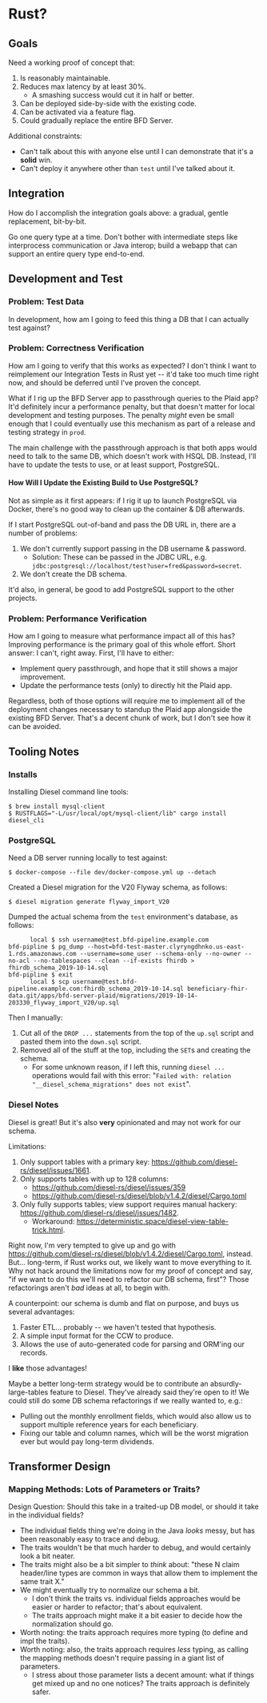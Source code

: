 # Rust?

## Goals

Need a working proof of concept that:

1. Is reasonably maintainable.
2. Reduces max latency by at least 30%.
    * A smashing success would cut it in half or better.
3. Can be deployed side-by-side with the existing code.
4. Can be activated via a feature flag.
5. Could gradually replace the entire BFD Server.

Additional constraints:

* Can't talk about this with anyone else until I can demonstrate that it's a **solid** win.
* Can't deploy it anywhere other than `test` until I've talked about it.

## Integration

How do I accomplish the integration goals above:
  a gradual, gentle replacement, bit-by-bit.

Go one query type at a time.
  Don't bother with intermediate steps like interprocess communication or Java interop;
    build a webapp that can support an entire query type end-to-end.

## Development and Test

### Problem: Test Data

In development, how am I going to feed this thing a DB that I can actually test against?

### Problem: Correctness Verification

How am I going to verify that this works as expected?
I don't think I want to reimplement our Integration Tests in Rust yet --
  it'd take too much time right now, and should be deferred until I've proven the concept.

What if I rig up the BFD Server app to passthrough queries to the Plaid app?
It'd definitely incur a performance penalty,
  but that doesn't matter for local development and testing purposes.
The penalty _might_ even be small enough that I could eventually use this mechanism
  as part of a release and testing strategy in `prod`.

The main challenge with the passthrough approach is that both apps
  would need to talk to the same DB, which doesn't work with HSQL DB.
Instead, I'll have to update the tests to use, or at least support, PostgreSQL.

#### How Will I Update the Existing Build to Use PostgreSQL?

Not as simple as it first appears: if I rig it up to launch PostgreSQL via Docker,
  there's no good way to clean up the container & DB afterwards.

If I start PostgreSQL out-of-band and pass the DB URL in, there are a number of problems:

1. We don't currently support passing in the DB username & password.
    * Solution: These can be passed in the JDBC URL, e.g.
      `jdbc:postgresql://localhost/test?user=fred&password=secret`.
2. We don't create the DB schema.

It'd also, in general, be good to add PostgreSQL support to the other projects.

### Problem: Performance Verification

How am I going to measure what performance impact all of this has?
Improving performance is the primary goal of this whole effort.
Short answer: I can't, right away. First, I'll have to either:

* Implement query passthrough, and hope that it still shows a major improvement.
* Update the performance tests (only) to directly hit the Plaid app.

Regardless, both of those options will require me to implement
  all of the deployment changes necessary to standup the Plaid app
  alongside the existing BFD Server.
That's a decent chunk of work, but I don't see how it can be avoided.

## Tooling Notes

### Installs

Installing Diesel command line tools:

```
$ brew install mysql-client
$ RUSTFLAGS="-L/usr/local/opt/mysql-client/lib" cargo install diesel_cli
```

### PostgreSQL

Need a DB server running locally to test against:

```
$ docker-compose --file dev/docker-compose.yml up --detach
```

Created a Diesel migration for the V20 Flyway schema, as follows:

```
$ diesel migration generate flyway_import_V20
```

Dumped the actual schema from the `test` environment's database, as follows:

```
      local $ ssh username@test.bfd-pipeline.example.com
bfd-pipline $ pg_dump --host=bfd-test-master.clyryngdhnko.us-east-1.rds.amazonaws.com --username=some_user --schema-only --no-owner --no-acl --no-tablespaces --clean --if-exists fhirdb > fhirdb_schema_2019-10-14.sql
bfd-pipline $ exit
      local $ scp username@test.bfd-pipeline.example.com:fhirdb_schema_2019-10-14.sql beneficiary-fhir-data.git/apps/bfd-server-plaid/migrations/2019-10-14-203330_flyway_import_V20/up.sql
```

Then I manually:

1. Cut all of the `DROP ...` statements from the top of the `up.sql` script and pasted them into the `down.sql` script.
2. Removed all of the stuff at the top, including the `SET`s and creating the schema.
    * For some unknown reason, if I left this, running `diesel ...` operations would fail with this error: "`Failed with: relation "__diesel_schema_migrations" does not exist`".

### Diesel Notes

Diesel is great! But it's also **very** opinionated and may not work for our schema.

Limitations:

1. Only support tables with a primary key: <https://github.com/diesel-rs/diesel/issues/1661>.
2. Only supports tables with up to 128 columns:
    * <https://github.com/diesel-rs/diesel/issues/359>
    * <https://github.com/diesel-rs/diesel/blob/v1.4.2/diesel/Cargo.toml>
3. Only fully supports tables; view support requires manual hackery: <https://github.com/diesel-rs/diesel/issues/1482>.
    * Workaround: <https://deterministic.space/diesel-view-table-trick.html>.

Right now, I'm very tempted to give up and go with
  <https://github.com/diesel-rs/diesel/blob/v1.4.2/diesel/Cargo.toml>, instead.
But... long-term, if Rust works out, we likely want to move everything to it.
Why not hack around the limitations now for my proof of concept and say,
  "if we want to do this we'll need to refactor our DB schema, first"?
Those refactorings aren't _bad_ ideas at all, to begin with.

A counterpoint: our schema is dumb and flat on purpose, and buys us several advantages:

1. Faster ETL... probably -- we haven't tested that hypothesis.
2. A simple input format for the CCW to produce.
3. Allows the use of auto-generated code for parsing and ORM'ing our records.

I **like** those advantages!

Maybe a better long-term strategy would be to contribute an
  absurdly-large-tables feature to Diesel.
They've already said they're open to it!
We could still do some DB schema refactorings if we really wanted to, e.g.:

* Pulling out the monthly enrollment fields,
    which would also allow us to support multiple reference years for each beneficiary.
* Fixing our table and column names, which will be the worst migration ever
    but would pay long-term dividends.

## Transformer Design

### Mapping Methods: Lots of Parameters or Traits?

Design Question: Should this take in a traited-up DB model,
  or should it take in the individual fields?

* The individual fields thing we're doing in the Java _looks_ messy,
    but has been reasonably easy to trace and debug.
* The traits wouldn't be that much harder to debug,
    and would certainly look a bit neater.
* The traits might also be a bit simpler to _think_ about:
    "these N claim header/line types are common in ways that
    allow them to implement the same trait X."
* We might eventually try to normalize our schema a bit.
    * I don't think the traits vs. individual fields approaches
        would be easier or harder to refactor; that's about equivalent.
    * The traits approach might make it a bit easier to decide how the normalization should go.
* Worth noting: the traits approach requires more typing (to define and impl the traits).
* Worth noting: also, the traits approach requires _less_ typing,
    as calling the mapping methods doesn't require passing in a giant list of parameters.
    * I stress about those parameter lists a decent amount:
        what if things get mixed up and no one notices?
      The traits approach is definitely safer.
